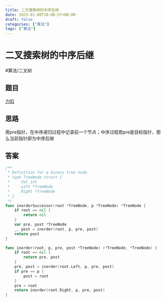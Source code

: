 ```yaml
---
title: 二叉搜索树的中序后继
date: 2023-01-08T18:06:57+08:00
draft: false
categories: ["算法"]
tags: ["算法"]
---
```


# 二叉搜索树的中序后继
#算法/二叉树

## 题目
[力扣](https://leetcode.cn/problems/P5rCT8/)
## 思路
用pre指针，在中序递归过程中记录前一个节点；中序过程若pre是目标指针，那么当前指针即为中序后继
## 答案
```go
/**
 * Definition for a binary tree node.
 * type TreeNode struct {
 *     Val int
 *     Left *TreeNode
 *     Right *TreeNode
 * }
 */
func inorderSuccessor(root *TreeNode, p *TreeNode) *TreeNode {
    if root == nil {
        return nil
    }
    var pre, post *TreeNode
    _, post = inorder(root, p, pre, post)
    return post
}

func inorder(root, p, pre, post *TreeNode) (*TreeNode, *TreeNode) {
    if root == nil {
        return pre, post
    }
    pre, post = inorder(root.Left, p, pre, post)
    if pre == p {
        post = root
    }
    pre = root
    return inorder(root.Right, p, pre, post)
}

```

